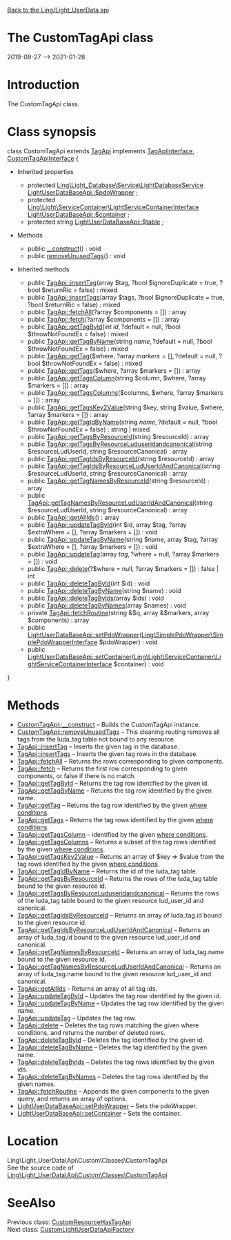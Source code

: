[Back to the Ling/Light_UserData api](https://github.com/lingtalfi/Light_UserData/blob/master/doc/api/Ling/Light_UserData.md)



The CustomTagApi class
================
2019-09-27 --> 2021-01-28






Introduction
============

The CustomTagApi class.



Class synopsis
==============


class <span class="pl-k">CustomTagApi</span> extends [TagApi](https://github.com/lingtalfi/Light_UserData/blob/master/doc/api/Ling/Light_UserData/Api/Generated/Classes/TagApi.md) implements [TagApiInterface](https://github.com/lingtalfi/Light_UserData/blob/master/doc/api/Ling/Light_UserData/Api/Generated/Interfaces/TagApiInterface.md), [CustomTagApiInterface](https://github.com/lingtalfi/Light_UserData/blob/master/doc/api/Ling/Light_UserData/Api/Custom/Interfaces/CustomTagApiInterface.md) {

- Inherited properties
    - protected [Ling\Light_Database\Service\LightDatabaseService](https://github.com/lingtalfi/Light_Database/blob/master/doc/api/Ling/Light_Database/Service/LightDatabaseService.md) [LightUserDataBaseApi::$pdoWrapper](#property-pdoWrapper) ;
    - protected [Ling\Light\ServiceContainer\LightServiceContainerInterface](https://github.com/lingtalfi/Light/blob/master/doc/api/Ling/Light/ServiceContainer/LightServiceContainerInterface.md) [LightUserDataBaseApi::$container](#property-container) ;
    - protected string [LightUserDataBaseApi::$table](#property-table) ;

- Methods
    - public [__construct](https://github.com/lingtalfi/Light_UserData/blob/master/doc/api/Ling/Light_UserData/Api/Custom/Classes/CustomTagApi/__construct.md)() : void
    - public [removeUnusedTags](https://github.com/lingtalfi/Light_UserData/blob/master/doc/api/Ling/Light_UserData/Api/Custom/Classes/CustomTagApi/removeUnusedTags.md)() : void

- Inherited methods
    - public [TagApi::insertTag](https://github.com/lingtalfi/Light_UserData/blob/master/doc/api/Ling/Light_UserData/Api/Generated/Classes/TagApi/insertTag.md)(array $tag, ?bool $ignoreDuplicate = true, ?bool $returnRic = false) : mixed
    - public [TagApi::insertTags](https://github.com/lingtalfi/Light_UserData/blob/master/doc/api/Ling/Light_UserData/Api/Generated/Classes/TagApi/insertTags.md)(array $tags, ?bool $ignoreDuplicate = true, ?bool $returnRic = false) : mixed
    - public [TagApi::fetchAll](https://github.com/lingtalfi/Light_UserData/blob/master/doc/api/Ling/Light_UserData/Api/Generated/Classes/TagApi/fetchAll.md)(?array $components = []) : array
    - public [TagApi::fetch](https://github.com/lingtalfi/Light_UserData/blob/master/doc/api/Ling/Light_UserData/Api/Generated/Classes/TagApi/fetch.md)(?array $components = []) : array
    - public [TagApi::getTagById](https://github.com/lingtalfi/Light_UserData/blob/master/doc/api/Ling/Light_UserData/Api/Generated/Classes/TagApi/getTagById.md)(int $id, ?$default = null, ?bool $throwNotFoundEx = false) : mixed
    - public [TagApi::getTagByName](https://github.com/lingtalfi/Light_UserData/blob/master/doc/api/Ling/Light_UserData/Api/Generated/Classes/TagApi/getTagByName.md)(string $name, ?$default = null, ?bool $throwNotFoundEx = false) : mixed
    - public [TagApi::getTag](https://github.com/lingtalfi/Light_UserData/blob/master/doc/api/Ling/Light_UserData/Api/Generated/Classes/TagApi/getTag.md)($where, ?array $markers = [], ?$default = null, ?bool $throwNotFoundEx = false) : mixed
    - public [TagApi::getTags](https://github.com/lingtalfi/Light_UserData/blob/master/doc/api/Ling/Light_UserData/Api/Generated/Classes/TagApi/getTags.md)($where, ?array $markers = []) : array
    - public [TagApi::getTagsColumn](https://github.com/lingtalfi/Light_UserData/blob/master/doc/api/Ling/Light_UserData/Api/Generated/Classes/TagApi/getTagsColumn.md)(string $column, $where, ?array $markers = []) : array
    - public [TagApi::getTagsColumns](https://github.com/lingtalfi/Light_UserData/blob/master/doc/api/Ling/Light_UserData/Api/Generated/Classes/TagApi/getTagsColumns.md)($columns, $where, ?array $markers = []) : array
    - public [TagApi::getTagsKey2Value](https://github.com/lingtalfi/Light_UserData/blob/master/doc/api/Ling/Light_UserData/Api/Generated/Classes/TagApi/getTagsKey2Value.md)(string $key, string $value, $where, ?array $markers = []) : array
    - public [TagApi::getTagIdByName](https://github.com/lingtalfi/Light_UserData/blob/master/doc/api/Ling/Light_UserData/Api/Generated/Classes/TagApi/getTagIdByName.md)(string $name, ?$default = null, ?bool $throwNotFoundEx = false) : string | mixed
    - public [TagApi::getTagsByResourceId](https://github.com/lingtalfi/Light_UserData/blob/master/doc/api/Ling/Light_UserData/Api/Generated/Classes/TagApi/getTagsByResourceId.md)(string $resourceId) : array
    - public [TagApi::getTagsByResourceLuduseridandcanonical](https://github.com/lingtalfi/Light_UserData/blob/master/doc/api/Ling/Light_UserData/Api/Generated/Classes/TagApi/getTagsByResourceLuduseridandcanonical.md)(string $resourceLudUserId, string $resourceCanonical) : array
    - public [TagApi::getTagIdsByResourceId](https://github.com/lingtalfi/Light_UserData/blob/master/doc/api/Ling/Light_UserData/Api/Generated/Classes/TagApi/getTagIdsByResourceId.md)(string $resourceId) : array
    - public [TagApi::getTagIdsByResourceLudUserIdAndCanonical](https://github.com/lingtalfi/Light_UserData/blob/master/doc/api/Ling/Light_UserData/Api/Generated/Classes/TagApi/getTagIdsByResourceLudUserIdAndCanonical.md)(string $resourceLudUserId, string $resourceCanonical) : array
    - public [TagApi::getTagNamesByResourceId](https://github.com/lingtalfi/Light_UserData/blob/master/doc/api/Ling/Light_UserData/Api/Generated/Classes/TagApi/getTagNamesByResourceId.md)(string $resourceId) : array
    - public [TagApi::getTagNamesByResourceLudUserIdAndCanonical](https://github.com/lingtalfi/Light_UserData/blob/master/doc/api/Ling/Light_UserData/Api/Generated/Classes/TagApi/getTagNamesByResourceLudUserIdAndCanonical.md)(string $resourceLudUserId, string $resourceCanonical) : array
    - public [TagApi::getAllIds](https://github.com/lingtalfi/Light_UserData/blob/master/doc/api/Ling/Light_UserData/Api/Generated/Classes/TagApi/getAllIds.md)() : array
    - public [TagApi::updateTagById](https://github.com/lingtalfi/Light_UserData/blob/master/doc/api/Ling/Light_UserData/Api/Generated/Classes/TagApi/updateTagById.md)(int $id, array $tag, ?array $extraWhere = [], ?array $markers = []) : void
    - public [TagApi::updateTagByName](https://github.com/lingtalfi/Light_UserData/blob/master/doc/api/Ling/Light_UserData/Api/Generated/Classes/TagApi/updateTagByName.md)(string $name, array $tag, ?array $extraWhere = [], ?array $markers = []) : void
    - public [TagApi::updateTag](https://github.com/lingtalfi/Light_UserData/blob/master/doc/api/Ling/Light_UserData/Api/Generated/Classes/TagApi/updateTag.md)(array $tag, ?$where = null, ?array $markers = []) : void
    - public [TagApi::delete](https://github.com/lingtalfi/Light_UserData/blob/master/doc/api/Ling/Light_UserData/Api/Generated/Classes/TagApi/delete.md)(?$where = null, ?array $markers = []) : false | int
    - public [TagApi::deleteTagById](https://github.com/lingtalfi/Light_UserData/blob/master/doc/api/Ling/Light_UserData/Api/Generated/Classes/TagApi/deleteTagById.md)(int $id) : void
    - public [TagApi::deleteTagByName](https://github.com/lingtalfi/Light_UserData/blob/master/doc/api/Ling/Light_UserData/Api/Generated/Classes/TagApi/deleteTagByName.md)(string $name) : void
    - public [TagApi::deleteTagByIds](https://github.com/lingtalfi/Light_UserData/blob/master/doc/api/Ling/Light_UserData/Api/Generated/Classes/TagApi/deleteTagByIds.md)(array $ids) : void
    - public [TagApi::deleteTagByNames](https://github.com/lingtalfi/Light_UserData/blob/master/doc/api/Ling/Light_UserData/Api/Generated/Classes/TagApi/deleteTagByNames.md)(array $names) : void
    - private [TagApi::fetchRoutine](https://github.com/lingtalfi/Light_UserData/blob/master/doc/api/Ling/Light_UserData/Api/Generated/Classes/TagApi/fetchRoutine.md)(string &$q, array &$markers, array $components) : array
    - public [LightUserDataBaseApi::setPdoWrapper](https://github.com/lingtalfi/Light_UserData/blob/master/doc/api/Ling/Light_UserData/Api/Generated/Classes/LightUserDataBaseApi/setPdoWrapper.md)([Ling\SimplePdoWrapper\SimplePdoWrapperInterface](https://github.com/lingtalfi/SimplePdoWrapper/blob/master/doc/api/Ling/SimplePdoWrapper/SimplePdoWrapperInterface.md) $pdoWrapper) : void
    - public [LightUserDataBaseApi::setContainer](https://github.com/lingtalfi/Light_UserData/blob/master/doc/api/Ling/Light_UserData/Api/Generated/Classes/LightUserDataBaseApi/setContainer.md)([Ling\Light\ServiceContainer\LightServiceContainerInterface](https://github.com/lingtalfi/Light/blob/master/doc/api/Ling/Light/ServiceContainer/LightServiceContainerInterface.md) $container) : void

}






Methods
==============

- [CustomTagApi::__construct](https://github.com/lingtalfi/Light_UserData/blob/master/doc/api/Ling/Light_UserData/Api/Custom/Classes/CustomTagApi/__construct.md) &ndash; Builds the CustomTagApi instance.
- [CustomTagApi::removeUnusedTags](https://github.com/lingtalfi/Light_UserData/blob/master/doc/api/Ling/Light_UserData/Api/Custom/Classes/CustomTagApi/removeUnusedTags.md) &ndash; This cleaning routing removes all tags from the luda_tag table not bound to any resource.
- [TagApi::insertTag](https://github.com/lingtalfi/Light_UserData/blob/master/doc/api/Ling/Light_UserData/Api/Generated/Classes/TagApi/insertTag.md) &ndash; Inserts the given tag in the database.
- [TagApi::insertTags](https://github.com/lingtalfi/Light_UserData/blob/master/doc/api/Ling/Light_UserData/Api/Generated/Classes/TagApi/insertTags.md) &ndash; Inserts the given tag rows in the database.
- [TagApi::fetchAll](https://github.com/lingtalfi/Light_UserData/blob/master/doc/api/Ling/Light_UserData/Api/Generated/Classes/TagApi/fetchAll.md) &ndash; Returns the rows corresponding to given components.
- [TagApi::fetch](https://github.com/lingtalfi/Light_UserData/blob/master/doc/api/Ling/Light_UserData/Api/Generated/Classes/TagApi/fetch.md) &ndash; Returns the first row corresponding to given components, or false if there is no match.
- [TagApi::getTagById](https://github.com/lingtalfi/Light_UserData/blob/master/doc/api/Ling/Light_UserData/Api/Generated/Classes/TagApi/getTagById.md) &ndash; Returns the tag row identified by the given id.
- [TagApi::getTagByName](https://github.com/lingtalfi/Light_UserData/blob/master/doc/api/Ling/Light_UserData/Api/Generated/Classes/TagApi/getTagByName.md) &ndash; Returns the tag row identified by the given name.
- [TagApi::getTag](https://github.com/lingtalfi/Light_UserData/blob/master/doc/api/Ling/Light_UserData/Api/Generated/Classes/TagApi/getTag.md) &ndash; Returns the tag row identified by the given [where conditions](https://github.com/lingtalfi/SimplePdoWrapper#the-where-conditions).
- [TagApi::getTags](https://github.com/lingtalfi/Light_UserData/blob/master/doc/api/Ling/Light_UserData/Api/Generated/Classes/TagApi/getTags.md) &ndash; Returns the tag rows identified by the given [where conditions](https://github.com/lingtalfi/SimplePdoWrapper#the-where-conditions).
- [TagApi::getTagsColumn](https://github.com/lingtalfi/Light_UserData/blob/master/doc/api/Ling/Light_UserData/Api/Generated/Classes/TagApi/getTagsColumn.md) &ndash; identified by the given [where conditions](https://github.com/lingtalfi/SimplePdoWrapper#the-where-conditions).
- [TagApi::getTagsColumns](https://github.com/lingtalfi/Light_UserData/blob/master/doc/api/Ling/Light_UserData/Api/Generated/Classes/TagApi/getTagsColumns.md) &ndash; Returns a subset of the tag rows identified by the given [where conditions](https://github.com/lingtalfi/SimplePdoWrapper#the-where-conditions).
- [TagApi::getTagsKey2Value](https://github.com/lingtalfi/Light_UserData/blob/master/doc/api/Ling/Light_UserData/Api/Generated/Classes/TagApi/getTagsKey2Value.md) &ndash; Returns an array of $key => $value from the tag rows identified by the given [where conditions](https://github.com/lingtalfi/SimplePdoWrapper#the-where-conditions).
- [TagApi::getTagIdByName](https://github.com/lingtalfi/Light_UserData/blob/master/doc/api/Ling/Light_UserData/Api/Generated/Classes/TagApi/getTagIdByName.md) &ndash; Returns the id of the luda_tag table.
- [TagApi::getTagsByResourceId](https://github.com/lingtalfi/Light_UserData/blob/master/doc/api/Ling/Light_UserData/Api/Generated/Classes/TagApi/getTagsByResourceId.md) &ndash; Returns the rows of the luda_tag table bound to the given resource id.
- [TagApi::getTagsByResourceLuduseridandcanonical](https://github.com/lingtalfi/Light_UserData/blob/master/doc/api/Ling/Light_UserData/Api/Generated/Classes/TagApi/getTagsByResourceLuduseridandcanonical.md) &ndash; Returns the rows of the luda_tag table bound to the given resource lud_user_id and canonical.
- [TagApi::getTagIdsByResourceId](https://github.com/lingtalfi/Light_UserData/blob/master/doc/api/Ling/Light_UserData/Api/Generated/Classes/TagApi/getTagIdsByResourceId.md) &ndash; Returns an array of luda_tag.id bound to the given resource id.
- [TagApi::getTagIdsByResourceLudUserIdAndCanonical](https://github.com/lingtalfi/Light_UserData/blob/master/doc/api/Ling/Light_UserData/Api/Generated/Classes/TagApi/getTagIdsByResourceLudUserIdAndCanonical.md) &ndash; Returns an array of luda_tag.id bound to the given resource lud_user_id and canonical.
- [TagApi::getTagNamesByResourceId](https://github.com/lingtalfi/Light_UserData/blob/master/doc/api/Ling/Light_UserData/Api/Generated/Classes/TagApi/getTagNamesByResourceId.md) &ndash; Returns an array of luda_tag.name bound to the given resource id.
- [TagApi::getTagNamesByResourceLudUserIdAndCanonical](https://github.com/lingtalfi/Light_UserData/blob/master/doc/api/Ling/Light_UserData/Api/Generated/Classes/TagApi/getTagNamesByResourceLudUserIdAndCanonical.md) &ndash; Returns an array of luda_tag.name bound to the given resource lud_user_id and canonical.
- [TagApi::getAllIds](https://github.com/lingtalfi/Light_UserData/blob/master/doc/api/Ling/Light_UserData/Api/Generated/Classes/TagApi/getAllIds.md) &ndash; Returns an array of all tag ids.
- [TagApi::updateTagById](https://github.com/lingtalfi/Light_UserData/blob/master/doc/api/Ling/Light_UserData/Api/Generated/Classes/TagApi/updateTagById.md) &ndash; Updates the tag row identified by the given id.
- [TagApi::updateTagByName](https://github.com/lingtalfi/Light_UserData/blob/master/doc/api/Ling/Light_UserData/Api/Generated/Classes/TagApi/updateTagByName.md) &ndash; Updates the tag row identified by the given name.
- [TagApi::updateTag](https://github.com/lingtalfi/Light_UserData/blob/master/doc/api/Ling/Light_UserData/Api/Generated/Classes/TagApi/updateTag.md) &ndash; Updates the tag row.
- [TagApi::delete](https://github.com/lingtalfi/Light_UserData/blob/master/doc/api/Ling/Light_UserData/Api/Generated/Classes/TagApi/delete.md) &ndash; Deletes the tag rows matching the given where conditions, and returns the number of deleted rows.
- [TagApi::deleteTagById](https://github.com/lingtalfi/Light_UserData/blob/master/doc/api/Ling/Light_UserData/Api/Generated/Classes/TagApi/deleteTagById.md) &ndash; Deletes the tag identified by the given id.
- [TagApi::deleteTagByName](https://github.com/lingtalfi/Light_UserData/blob/master/doc/api/Ling/Light_UserData/Api/Generated/Classes/TagApi/deleteTagByName.md) &ndash; Deletes the tag identified by the given name.
- [TagApi::deleteTagByIds](https://github.com/lingtalfi/Light_UserData/blob/master/doc/api/Ling/Light_UserData/Api/Generated/Classes/TagApi/deleteTagByIds.md) &ndash; Deletes the tag rows identified by the given ids.
- [TagApi::deleteTagByNames](https://github.com/lingtalfi/Light_UserData/blob/master/doc/api/Ling/Light_UserData/Api/Generated/Classes/TagApi/deleteTagByNames.md) &ndash; Deletes the tag rows identified by the given names.
- [TagApi::fetchRoutine](https://github.com/lingtalfi/Light_UserData/blob/master/doc/api/Ling/Light_UserData/Api/Generated/Classes/TagApi/fetchRoutine.md) &ndash; Appends the given components to the given query, and returns an array of options.
- [LightUserDataBaseApi::setPdoWrapper](https://github.com/lingtalfi/Light_UserData/blob/master/doc/api/Ling/Light_UserData/Api/Generated/Classes/LightUserDataBaseApi/setPdoWrapper.md) &ndash; Sets the pdoWrapper.
- [LightUserDataBaseApi::setContainer](https://github.com/lingtalfi/Light_UserData/blob/master/doc/api/Ling/Light_UserData/Api/Generated/Classes/LightUserDataBaseApi/setContainer.md) &ndash; Sets the container.





Location
=============
Ling\Light_UserData\Api\Custom\Classes\CustomTagApi<br>
See the source code of [Ling\Light_UserData\Api\Custom\Classes\CustomTagApi](https://github.com/lingtalfi/Light_UserData/blob/master/Api/Custom/Classes/CustomTagApi.php)



SeeAlso
==============
Previous class: [CustomResourceHasTagApi](https://github.com/lingtalfi/Light_UserData/blob/master/doc/api/Ling/Light_UserData/Api/Custom/Classes/CustomResourceHasTagApi.md)<br>Next class: [CustomLightUserDataApiFactory](https://github.com/lingtalfi/Light_UserData/blob/master/doc/api/Ling/Light_UserData/Api/Custom/CustomLightUserDataApiFactory.md)<br>
